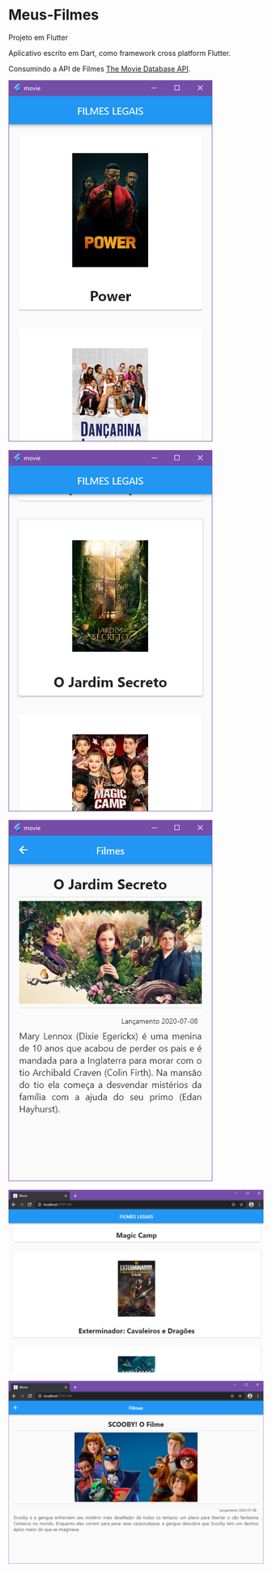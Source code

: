 # Meus-Filmes
Projeto em Flutter

Aplicativo escrito em Dart, como framework cross platform Flutter.

Consumindo a API de Filmes [The Movie Database API](https://developers.themoviedb.org/3/movies/get-popular-movies). 

![SCREEN](https://github.com/jeanjefersson/movie/blob/master/screen.png)

![SCROLL](https://github.com/jeanjefersson/movie/blob/master/scrow.png)

![POST](https://github.com/jeanjefersson/movie/blob/master/post.png)

![WEB](https://github.com/jeanjefersson/movie/blob/master/web.png)

![WEBPOST](https://github.com/jeanjefersson/movie/blob/master/postweb.png)
